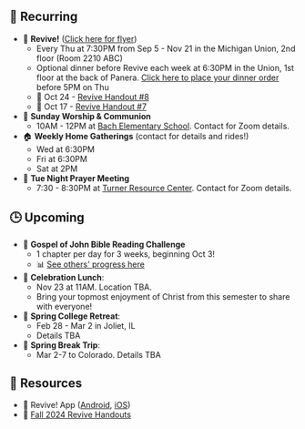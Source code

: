 ## 🔁 Recurring
- 🙌 **Revive!** ([Click here for flyer](https://drive.google.com/file/d/1uefOWIYneoHcTsMPOc_Y3IGTiAWafGAA/view?usp=drive_link))
    - Every Thu at 7:30PM from Sep 5 - Nov 21 in the Michigan Union, 2nd floor (Room 2210 ABC)
    - Optional dinner before Revive each week at 6:30PM in the Union, 1st floor at the back of Panera. [Click here to place your dinner order](https://docs.google.com/spreadsheets/d/12TVDQ02xA1ZZCSKc82Ov_jJqLw0O_uEsFYKsIrhHY00/edit?usp=drivesdk) before 5PM on Thu
    - 📄 Oct 24 - [Revive Handout #8](https://drive.google.com/file/d/1LjO6ers5573zmnZ71ZnxvzKT3MJeE_tk/view?usp=drive_link)
    - 📄 Oct 17 - [Revive Handout #7](https://drive.google.com/file/d/1sXO6x3RlNS8Lz2t5W35AxJLNChuvXTw3/view?usp=drive_link)
- 🙌 **Sunday Worship & Communion**
    - 10AM - 12PM at [Bach Elementary School](https://maps.app.goo.gl/dZPSs5uELxZ6f25e6). Contact for Zoom details.
- 🏠 **Weekly Home Gatherings** (contact for details and rides!)
    - Wed at 6:30PM
    - Fri at 6:30PM
    - Sat at 2PM
- 🙏 **Tue Night Prayer Meeting**
    - 7:30 - 8:30PM at [Turner Resource Center](https://maps.app.goo.gl/68Ut4Q6T4kP9o5zT6). Contact for Zoom details.

## 🕒 Upcoming
- 📖 **Gospel of John Bible Reading Challenge**
    -  1 chapter per day for 3 weeks, beginning Oct 3!
    -  📊 [See others' progress here](https://tinyurl.com/CSMJohnChallenge)
- 🥳 **Celebration Lunch**:
    - Nov 23 at 11AM. Location TBA.
    - Bring your topmost enjoyment of Christ from this semester to share with everyone!
- 🙌 **Spring College Retreat**:
    - Feb 28 - Mar 2 in Joliet, IL
    - Details TBA
- 🚐 **Spring Break Trip**:
    - Mar 2-7 to Colorado. Details TBA

## 📖 Resources
- 📱 Revive! App ([Android](https://play.google.com/store/apps/details?id=com.newandromo.dev2292363.app3300238&pcampaignid=web_share), [iOS](https://apps.apple.com/us/app/revive/id6473073801?platform=iphone))
- 📄 [Fall 2024 Revive Handouts](https://drive.google.com/drive/folders/1ET9nK7HIynR2FEpGmpnasVpP_ntsFE1s?usp=drive_link)
